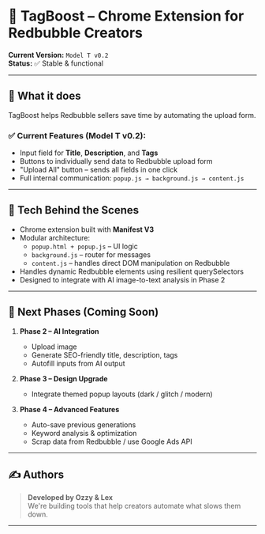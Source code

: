 # 🚀 TagBoost – Chrome Extension for Redbubble Creators

**Current Version:** `Model T v0.2`  
**Status:** ✅ Stable & functional

---

## 🔧 What it does

TagBoost helps Redbubble sellers save time by automating the upload form.

### ✅ Current Features (Model T v0.2):
- Input field for **Title**, **Description**, and **Tags**
- Buttons to individually send data to Redbubble upload form
- "Upload All" button – sends all fields in one click
- Full internal communication: `popup.js → background.js → content.js`

---

## 🧠 Tech Behind the Scenes

- Chrome extension built with **Manifest V3**
- Modular architecture:
  - `popup.html + popup.js` – UI logic
  - `background.js` – router for messages
  - `content.js` – handles direct DOM manipulation on Redbubble
- Handles dynamic Redbubble elements using resilient querySelectors
- Designed to integrate with AI image-to-text analysis in Phase 2

---

## 🧱 Next Phases (Coming Soon)

1. **Phase 2 – AI Integration**
   - Upload image
   - Generate SEO-friendly title, description, tags
   - Autofill inputs from AI output

2. **Phase 3 – Design Upgrade**
   - Integrate themed popup layouts (dark / glitch / modern)

3. **Phase 4 – Advanced Features**
   - Auto-save previous generations
   - Keyword analysis & optimization
   - Scrap data from Redbubble / use Google Ads API

---

## ✍️ Authors

> **Developed by Ozzy & Lex**  
We're building tools that help creators automate what slows them down.

---

